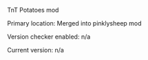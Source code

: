 TnT Potatoes mod

Primary location: Merged into pinklysheep mod

Version checker enabled: n/a

Current version: n/a
